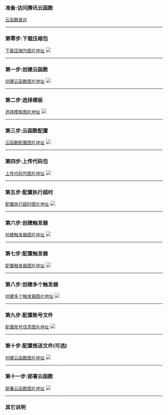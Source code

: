 ### 准备:访问腾讯云函数
[云函数直达](https://console.cloud.tencent.com/scf/list)

---

### 第零步:下载压缩包
[下载压缩包图片地址](https://z3.ax1x.com/2021/10/28/5qwnfg.png)
![](./0.png)

---

### 第一步:创建云函数
[创建云函数图片地址](https://z3.ax1x.com/2021/10/28/5qwAmt.png)
![](./1.png)

---

### 第二步:选择模板
[选择模板图片地址](https://z3.ax1x.com/2021/10/28/5qwVTf.png)
![](./2.png)

---

### 第三步:云函数配置
[云函数配置图片地址](https://z3.ax1x.com/2021/10/28/5qwE0P.png)
![](./3.png)

---

### 第四步:上传代码包
[上传代码包图片地址](https://z3.ax1x.com/2021/10/28/5qwFOI.png)
![](./4.png)

---

### 第五步:配置执行超时
[配置执行超时图片地址](https://z3.ax1x.com/2021/10/28/5qwek8.png)
![](./5.png)

---

### 第六步:创建触发器
[创建触发器图片地址](https://z3.ax1x.com/2021/10/28/5qwmtS.png)
![](./6.png)

---

### 第七步:配置触发器
[配置触发器图片地址](https://z3.ax1x.com/2021/10/28/5qwKpQ.png)
![](./7.png)

---

### 第八步:创建多个触发器
[创建多个触发器图片地址](https://z3.ax1x.com/2021/10/28/5qwMlj.png)
![](./8.png)

---

### 第九步:配置账号文件
[配置账号信息图片地址](https://z3.ax1x.com/2021/10/28/5qwQ6s.png)
![](./9.png)

---

### 第十步:配置推送文件(可选)
[创建云函数图片地址](https://z3.ax1x.com/2021/10/28/5qwlXn.png)
![](./10.png)

---

### 第十一步:部署云函数
[部署云函数图片地址](https://z3.ax1x.com/2021/10/28/5qw3mq.png)
![](./11.png)

---
### 其它说明

